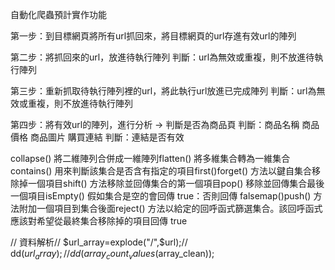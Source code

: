 自動化爬蟲預計實作功能

第一步：到目標網頁將所有url抓回來，將目標網頁的url存進有效url的陣列

第二步：將抓回來的url，放進待執行陣列 判斷：url為無效或重複，則不放進待執行陣列

第三步：重新抓取待執行陣列裡的url，將此執行url放進已完成陣列 判斷：url為無效或重複，則不放進待執行陣列

第四步：將有效url的陣列，進行分析 -> 判斷是否為商品頁 判斷：商品名稱 商品價格 商品圖片 購買連結 判斷：連結是否有效

collapse() 將二維陣列合併成一維陣列flatten() 將多維集合轉為一維集合contains() 用來判斷該集合是否含有指定的項目first()forget() 方法以鍵自集合移除掉一個項目shift() 方法移除並回傳集合的第一個項目pop() 移除並回傳集合最後一個項目isEmpty() 假如集合是空的會回傳 true：否則回傳 falsemap()push() 方法附加一個項目到集合後面reject() 方法以給定的回呼函式篩選集合。該回呼函式應該對希望從最終集合移除掉的項目回傳 true

// 資料解析// $url_array=explode("/",$url);// dd($url_array);// dd(array_count_values($array_clean));
